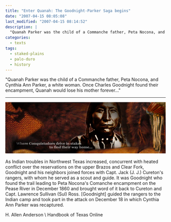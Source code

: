 ```yaml
---
title: "Enter Quanah: The Goodnight-Parker Saga begins"
date: "2007-04-15 08:05:08"
last_modified: "2007-04-15 08:14:52"
description: |
  "Quanah Parker was the child of a Commanche father, Peta Nocona, and Cynthia Ann Parker, a white woman. Once Charles Goodnight found their encampment, Quanah would lose his mother forever..."
categories:
  - texts
tags:
  - staked-plains
  - palo-duro
  - history  
---
```


"Quanah Parker was the child of a Commanche father, Peta Nocona, and Cynthia Ann Parker, a white woman. Once Charles Goodnight found their encampment, Quanah would lose his mother forever..."

***

![Decorative Image](/images/gallery/section_4.jpg)

As Indian troubles in Northwest Texas increased, concurrent with heated conflict over the reservations on the upper Brazos and Clear Fork, Goodnight and his neighbors joined forces with Capt. Jack (J. J.) Cureton's rangers, with whom he served as a scout and guide. It was Goodnight who found the trail leading to Peta Nocona's Comanche encampment on the Pease River in December 1860 and brought word of it back to Cureton and Capt. Lawrence Sullivan (Sul) Ross. [Goodnight] guided the rangers to the Indian camp and took part in the attack on December 18 in which Cynthia Ann Parker was recaptured.

H. Allen Anderson  \\
Handbook of Texas Online
